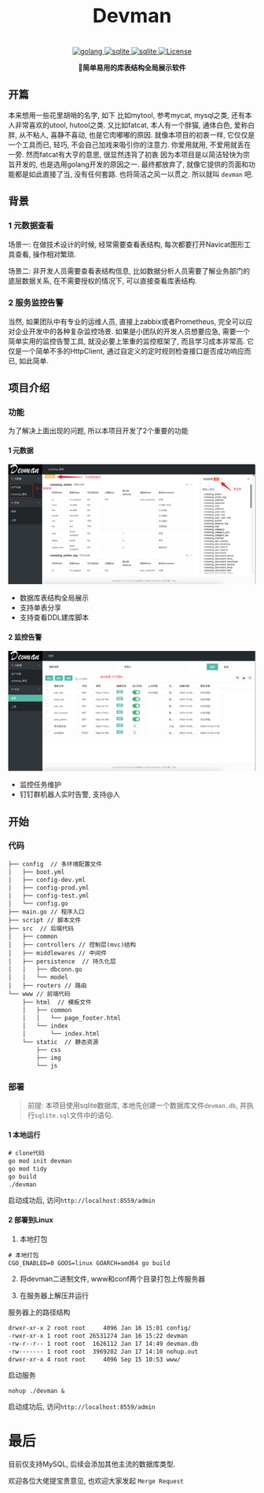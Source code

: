 
<p align="center" style="font-size: 40px;font-weight: bold">
	Devman
</p>

<p align="center">
    <a target="_blank" href="">
        <img src='https://img.shields.io/badge/Golang-1.21.1-green.svg' alt='golang'/>
    </a>
    <a target="_blank" href="">
        <img src='https://img.shields.io/badge/Sqlite-3.0-orange.svg' alt='sqlite'/>
    </a>
    <a target="_blank" href="">
        <img src='https://img.shields.io/badge/Layui-2.8-yellow.svg' alt='sqlite'/>
    </a>
    <a target="_blank" href="">
        <img src='https://img.shields.io/badge/License-apache2.0-blue.svg' alt='License'/>
    </a>
</p>

<p align="center">
	<strong>🚀简单易用的库表结构全局展示软件</strong>
</p>

## 开篇
本来想用一些花里胡哨的名字, 如下
    比如mytool, 参考mycat, mysql之类, 还有本人非常喜欢的utool, hutool之类.
    又比如fatcat, 本人有一个胖猫, 通体白色, 爱称白胖, 从不粘人, 喜静不喜动, 也是它肉嘟嘟的原因. 就像本项目的初衷一样, 
它仅仅是一个工具而已, 轻巧, 不会自己加戏来吸引你的注意力. 你爱用就用, 不爱用就丢在一旁. 然而fatcat有大亨的意思, 很显然违背了初衷
因为本项目是以简洁轻快为宗旨开发的, 也是选用golang开发的原因之一.
最终都放弃了, 就像它提供的页面和功能都是如此直接了当, 没有任何套路. 也将简洁之风一以贯之.
所以就叫 `devman` 吧.


## 背景

### 1 元数据查看

场景一: 在做技术设计的时候, 经常需要查看表结构, 每次都要打开Navicat图形工具查看, 操作相对繁琐. 

场景二: 非开发人员需要查看表结构信息, 比如数据分析人员需要了解业务部门的底层数据关系, 在不需要授权的情况下, 可以直接查看库表结构.  

### 2 服务监控告警
当然, 如果团队中有专业的运维人员, 直接上zabbix或者Prometheus, 完全可以应对企业开发中的各种复杂监控场景.
如果是小团队的开发人员想要应急, 需要一个简单实用的监控告警工具, 就没必要上笨重的监控框架了, 而且学习成本非常高.
它仅是一个简单不多的HttpClient, 通过自定义的定时规则检查接口是否成功响应而已, 如此简单.


## 项目介绍
### 功能
为了解决上面出现的问题, 所以本项目开发了2个重要的功能
#### 1 元数据

![](www/static/img/devman01.png)

- 数据库表结构全局展示
- 支持单表分享
- 支持查看DDL建库脚本

#### 2 监控告警

![](www/static/img/devman02.png)

- 监控任务维护
- 钉钉群机器人实时告警, 支持@人


## 开始

### 代码


``` shell
├── config  // 多环境配置文件
│   ├── boot.yml
│   ├── config-dev.yml
│   ├── config-prod.yml
│   ├── config-test.yml
│   └── config.go
├── main.go // 程序入口
├── script // 脚本文件
├── src  // 后端代码
│   ├── common
│   ├── controllers // 控制层(mvc)结构
│   ├── middlewares // 中间件
│   ├── persistence  // 持久化层
│   │   ├── dbconn.go
│   │   └── model
│   ├── routers // 路由
└── www // 前端代码
    ├── html  // 模板文件
    │   ├── common
    │   │   └── page_footer.html
    │   └── index
    │       └── index.html
    └── static  // 静态资源
        ├── css
        ├── img
        └── js

```

### 部署
> 前提: 本项目使用sqlite数据库, 本地先创建一个数据库文件`devman.db`, 并执行`sqlite.sql`文件中的语句.


#### 1 本地运行
```shell
# clone代码
go mod init devman
go mod tidy
go build
./devman
```
启动成功后, 访问`http://localhost:8559/admin`

#### 2 部署到Linux
1. 本地打包
```shell
# 本地打包
CGO_ENABLED=0 GOOS=linux GOARCH=amd64 go build
```
2. 将devman二进制文件, www和conf两个目录打包上传服务器

3. 在服务器上解压并运行

服务器上的路径结构
```shell
drwxr-xr-x 2 root root     4096 Jan 16 15:01 config/
-rwxr-xr-x 1 root root 26531274 Jan 16 15:22 devman
-rw-r--r-- 1 root root  1626112 Jan 17 14:49 devman.db
-rw------- 1 root root  3969202 Jan 17 14:10 nohup.out
drwxr-xr-x 4 root root     4096 Sep 15 10:53 www/
```
启动服务
```shell
nohup ./devman &
```
启动成功后, 访问`http://localhost:8559/admin`




# 最后
目前仅支持MySQL, 后续会添加其他主流的数据库类型.

欢迎各位大佬提宝贵意见, 也欢迎大家发起 `Merge Request`